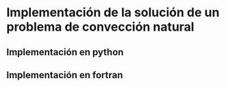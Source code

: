 # Implementación de la solución de un problema de convección natural

## Implementación en python

## Implementación en fortran

